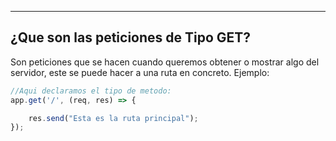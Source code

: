 
----

## ¿Que son las peticiones de Tipo GET?
Son peticiones que se hacen cuando queremos obtener o mostrar algo del servidor, este se puede hacer a una ruta en concreto. Ejemplo:

```javascript
//Aqui declaramos el tipo de metodo:
app.get('/', (req, res) => {

    res.send("Esta es la ruta principal");
});
```
